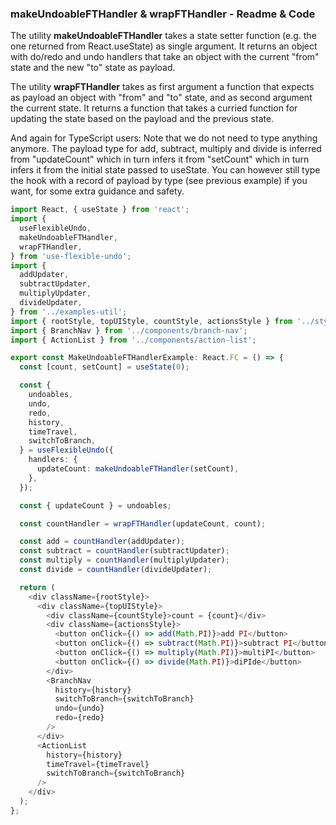 ### makeUndoableFTHandler & wrapFTHandler - Readme & Code

The utility **makeUndoableFTHandler** takes a state setter function (e.g. the one returned from React.useState) as single argument. It returns an object with do/redo and undo handlers that take an object with the current "from" state and the new "to" state as payload.

The utility **wrapFTHandler** takes as first argument a function that expects as payload an object with "from" and "to" state, and as second argument the current state. It returns a function that takes a curried function for updating the state based on the payload and the previous state.

And again for TypeScript users: Note that we do not need to type anything anymore. The payload type for add, subtract, multiply and divide is inferred from "updateCount" which in turn infers it from "setCount" which in turn infers it from the initial state passed to useState. You can however still type the hook with a record of payload by type (see previous example) if you want, for some extra guidance and safety.

```typescript
import React, { useState } from 'react';
import {
  useFlexibleUndo,
  makeUndoableFTHandler,
  wrapFTHandler,
} from 'use-flexible-undo';
import {
  addUpdater,
  subtractUpdater,
  multiplyUpdater,
  divideUpdater,
} from '../examples-util';
import { rootStyle, topUIStyle, countStyle, actionsStyle } from '../styles';
import { BranchNav } from '../components/branch-nav';
import { ActionList } from '../components/action-list';

export const MakeUndoableFTHandlerExample: React.FC = () => {
  const [count, setCount] = useState(0);

  const {
    undoables,
    undo,
    redo,
    history,
    timeTravel,
    switchToBranch,
  } = useFlexibleUndo({
    handlers: {
      updateCount: makeUndoableFTHandler(setCount),
    },
  });

  const { updateCount } = undoables;

  const countHandler = wrapFTHandler(updateCount, count);

  const add = countHandler(addUpdater);
  const subtract = countHandler(subtractUpdater);
  const multiply = countHandler(multiplyUpdater);
  const divide = countHandler(divideUpdater);

  return (
    <div className={rootStyle}>
      <div className={topUIStyle}>
        <div className={countStyle}>count = {count}</div>
        <div className={actionsStyle}>
          <button onClick={() => add(Math.PI)}>add PI</button>
          <button onClick={() => subtract(Math.PI)}>subtract PI</button>
          <button onClick={() => multiply(Math.PI)}>multiPI</button>
          <button onClick={() => divide(Math.PI)}>diPIde</button>
        </div>
        <BranchNav
          history={history}
          switchToBranch={switchToBranch}
          undo={undo}
          redo={redo}
        />
      </div>
      <ActionList
        history={history}
        timeTravel={timeTravel}
        switchToBranch={switchToBranch}
      />
    </div>
  );
};
```
